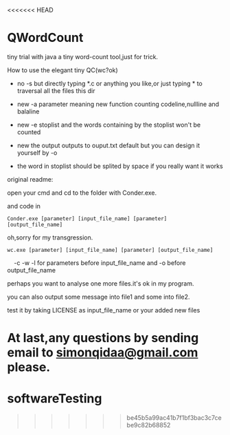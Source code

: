 <<<<<<< HEAD
# QWordCount
tiny trial with java
a tiny word-count tool,just for trick.

How to use the elegant tiny QC(wc?ok)

+ no -s but directly typing \*.c or anything you like,or just typing * to traversal all the files this dir

+ new -a parameter meaning new function counting codeline,nullline and balaline

+ new -e stoplist and the words containing by the stoplist won't be counted

+ new the output outputs to ouput.txt default but you can design it yourself by -o

+ the word in stoplist should be splited by space if you really want it works

original readme:

  open your cmd and cd to the folder with Conder.exe.
  
  and code in 
  
    Conder.exe [parameter] [input_file_name] [parameter] [output_file_name]
    
  oh,sorry for my transgression.
  
    wc.exe [parameter] [input_file_name] [parameter] [output_file_name]
    
  -c -w -l for parameters before input_file_name and -o before output_file_name
  
  perhaps you want to analyse one more files.it's ok in my program.
  
  you can also output some message into file1 and some into file2.
   
  test it by taking LICENSE as input_file_name or your added new files
   
At last,any questions by sending email to simonqidaa@gmail.com please.
=======
# softwareTesting
>>>>>>> be45b5a99ac41b7f1bf3bac3c7cebe9c82b68852
